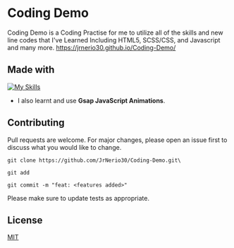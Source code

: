 
# Coding Demo

Coding Demo is a Coding Practise for me to utilize all of the skills and new line codes that I've Learned Including HTML5, SCSS/CSS, and Javascript and many more.
https://jrnerio30.github.io/Coding-Demo/
## Made with
[![My Skills](https://skillicons.dev/icons?i=js,html,css,scss,tailwindcss)](https://skillicons.dev)
* I also learnt and use **Gsap JavaScript Animations**.
## Contributing

Pull requests are welcome. For major changes, please open an issue first
to discuss what you would like to change.
```
git clone https://github.com/JrNerio30/Coding-Demo.git\
```
```
git add
```
```
git commit -m "feat: <features added>"
```

Please make sure to update tests as appropriate.

## License

[MIT](https://choosealicense.com/licenses/mit/)
